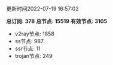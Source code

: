 更新时间2022-07-19 16:57:02

**总订阅: 378**
**总节点: 15519**
**有效节点: 3105**
- v2ray节点: 1858
- ss节点: 987
- ssr节点: 11
- trojan节点: 249
